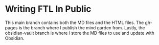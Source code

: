 # Writing FTL In Public

This main branch contains both the MD files and the HTML files. The gh-pages is the branch where I publish the mind garden from. Lastly, the obsidian-vault branch is where I store the MD files to use and update with Obsidian.
